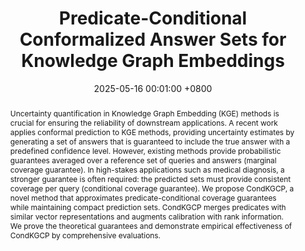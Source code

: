 ---
title:          "Predicate-Conditional Conformalized Answer Sets for Knowledge Graph Embeddings"
date:           2025-05-16 00:01:00 +0800
selected:       false
pub:            "ACL Findings"
# pub_pre:        "Submitted to "
# pub_post:       'Under review.'
# pub_last:       ' <span class="badge badge-pill badge-publication badge-success">Poster</span>'
pub_date:       "2025"

tldr: Uncertainty quantification in Knowledge Graph Embedding.

abstract: >-
  Uncertainty quantification in Knowledge Graph Embedding (KGE) methods is crucial for ensuring the reliability of downstream applications. A recent work applies conformal prediction to KGE methods, providing uncertainty estimates by generating a set of answers that is guaranteed to include the true answer with a predefined confidence level. However, existing methods provide probabilistic guarantees averaged over a reference set of queries and answers (marginal coverage guarantee). In high-stakes applications such as medical diagnosis, a stronger guarantee is often required: the predicted sets must provide consistent coverage per query (conditional coverage guarantee). We propose CondKGCP, a novel method that approximates predicate-conditional coverage guarantees while maintaining compact prediction sets. CondKGCP merges predicates with similar vector representations and augments calibration with rank information. We prove the theoretical guarantees and demonstrate empirical effectiveness of CondKGCP by comprehensive evaluations.

cover: 
authors:
  - Yuqicheng Zhu
  - Daniel Hernández
  - <b>Yuan He</b>
  - Zifeng Ding
  - Bo Xiong
  - Evgeny Kharlamov
  - Steffen Staab

links:
  Preprint: https://arxiv.org/abs/2505.16877
  OpenReview: https://openreview.net/forum?id=878fSDbW7t
---
